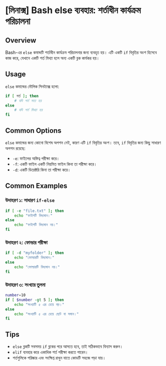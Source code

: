 # [লিনাক্স] Bash else ব্যবহার: শর্তাধীন কার্যক্রম পরিচালনা

## Overview
Bash-এর `else` কমান্ডটি শর্তাধীন কার্যক্রম পরিচালনার জন্য ব্যবহৃত হয়। এটি একটি `if` বিবৃতির অংশ হিসেবে কাজ করে, যেখানে একটি শর্ত মিথ্যা হলে অন্য একটি ব্লক কার্যকর হয়।

## Usage
`else` কমান্ডের মৌলিক সিনট্যাক্স হলো:

```bash
if [ শর্ত ]; then
    # যদি শর্ত সত্য হয়
else
    # যদি শর্ত মিথ্যা হয়
fi
```

## Common Options
`else` কমান্ডের জন্য কোনো বিশেষ অপশন নেই, কারণ এটি `if` বিবৃতির অংশ। তবে, `if` বিবৃতির জন্য কিছু সাধারণ অপশন রয়েছে:
- `-e`: ফাইলের অস্তিত্ব পরীক্ষা করে।
- `-f`: একটি ফাইল একটি নিয়মিত ফাইল কিনা তা পরীক্ষা করে।
- `-d`: একটি ডিরেক্টরি কিনা তা পরীক্ষা করে।

## Common Examples

### উদাহরণ ১: সাধারণ `if-else`
```bash
if [ -e "file.txt" ]; then
    echo "ফাইলটি বিদ্যমান।"
else
    echo "ফাইলটি বিদ্যমান নয়।"
fi
```

### উদাহরণ ২: ফোল্ডার পরীক্ষা
```bash
if [ -d "myfolder" ]; then
    echo "ফোল্ডারটি বিদ্যমান।"
else
    echo "ফোল্ডারটি বিদ্যমান নয়।"
fi
```

### উদাহরণ ৩: সংখ্যার তুলনা
```bash
number=10
if [ $number -gt 5 ]; then
    echo "সংখ্যাটি ৫ এর চেয়ে বড়।"
else
    echo "সংখ্যাটি ৫ এর চেয়ে ছোট বা সমান।"
fi
```

## Tips
- `else` ব্লকটি সবসময় `if` ব্লকের পরে আসতে হবে, তাই সঠিকভাবে বিন্যাস করুন।
- `elif` ব্যবহার করে একাধিক শর্ত পরীক্ষা করতে পারেন।
- শর্তগুলিকে পরিষ্কার এবং সংক্ষিপ্ত রাখুন যাতে কোডটি সহজে পড়া যায়।